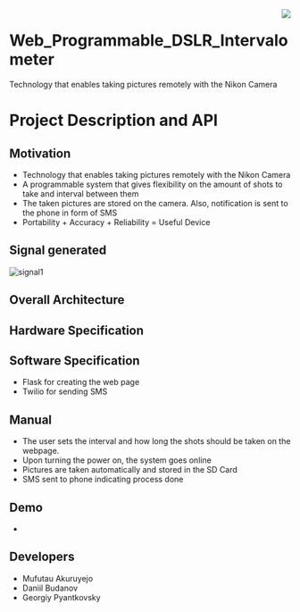 <img src="icon.png" align="right" />

# Web_Programmable_DSLR_Intervalometer
Technology that enables taking pictures remotely with the Nikon Camera

# Project Description and API

## Motivation
- Technology that enables taking pictures remotely with the Nikon Camera
- A programmable system that gives flexibility on the amount of shots to take and interval between them
- The taken pictures are stored on the camera. Also, notification is sent to the phone in form of SMS
- Portability +  Accuracy +  Reliability = Useful Device 

## Signal generated
![signal1](https://bayesianadventures.files.wordpress.com/2013/08/pic4.png)

## Overall Architecture

## Hardware Specification

## Software Specification
- Flask for creating the web page
- Twilio for sending SMS

## Manual
- The user sets the interval and how long the shots should be taken on the webpage.
- Upon turning the power on, the system goes online
- Pictures are taken automatically and stored in the SD Card
- SMS sent to phone indicating process done

## Demo
- 

## Developers
- Mufutau Akuruyejo
- Daniil Budanov
- Georgiy Pyantkovsky
